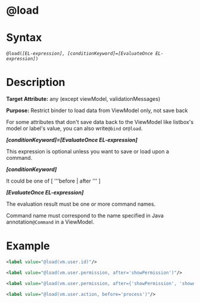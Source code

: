 # @load

# Syntax

`@load(`*`[EL-expression], [conditionKeyword]=[EvaluateOnce EL-expression]`*`) `

# Description

**Target Attribute:** any (except viewModel, validationMessages)

**Purpose:** Restrict binder to load data from ViewModel only, not save back

For some attributes that don't save data back to the ViewModel like listbox's model or label's value, you can also write`@bind` or`@load`.

***[conditionKeyword]=[EvaluateOnce EL-expression]***

This expression is optional unless you want to save or load upon a command.

***[conditionKeyword]***

It could be one of [ '''before | after ''' ]

***[EvaluateOnce EL-expression]***

The evaluation result must be one or more command names.

Command name must correspond to the name specified in Java annotation`@Command` in a ViewModel.

# Example

```xml
<label value="@load(vm.user.id)"/>

<label value="@load(vm.user.permission, after='showPermission')"/>

<label value="@load(vm.user.permission, after={'showPermission', 'showAll'})"/>

<label value="@load(vm.user.action, before='process')"/>
```
